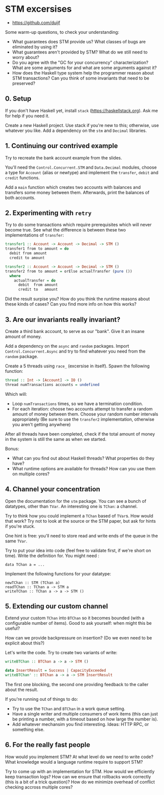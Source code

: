 # STM excersises

- https://github.com/duijf

Some warm-up questions, to check your understanding:

 - What guarantees does STM provide us? What classes of bugs are eliminated by
   using it?
 - What guarantees aren't provided by STM? What do we still need to worry
   about?
 - Do you agree with the "GC for your concurrency" characterization? What are
   some arguments for and what are some arguments against it?
 - How does the Haskell type system help the programmer reason about STM
   transactions? Can you think of some invariants that need to be preserved?

## 0. Setup

If you don't have Haskell yet, install `stack` (https://haskellstack.org). Ask
me for help if you need it.

Create a new Haskell project. Use stack if you're new to this; otherwise, use
whatever you like. Add a dependency on the `stm` and `Decimal` libraries.

## 1. Continuing our contrived example

Try to recreate the bank account example from the slides.

You'll need the `Control.Concurrent.STM` and `Data.Decimal` modules, choose
a type for `Account` (alias or newtype) and implement the `transfer`, `debit`
and `credit` functions.

Add a `main` function which creates two accounts with balances and transfers
some money between them. Afterwards, print the balances of both accounts.

## 2. Experimenting with `retry`

Try to do some transactions which require prerequisites which will never become
true. See what the difference is between these two implementations of
`transfer`:

```haskell
transfer1 :: Account -> Account -> Decimal -> STM ()
transfer1 from to amount = do
  debit from amount
  credit to amount

transfer2 :: Account -> Account -> Decimal -> STM ()
transfer2 from to amount = orElse actualTransfer (pure ())
  where
    actualTransfer = do
      debit  from amount
      credit to   amount
```

Did the result surpise you? How do you think the runtime reasons about
these kinds of cases? Can you find more info on how this works?

## 3. Are our invariants really invariant?

Create a third bank account, to serve as our "bank". Give it an insane amount
of money.

Add a dependency on the `async` and `random` packages. Import
`Control.Concurrent.Async` and try to find whatever you need from the `random`
package.

Create a 5 threads using `race_` (excersise in itself). Spawn the following
function:

```haskell
thread :: Int -> [Account] -> IO ()
thread numTransactions accounts = undefined
```

Which will:

 - Loop `numTransactions` times, so we have a termination condition.
 - For each iteration: choose two accounts attempt to transfer a random amount
   of money between them. Choose your random number intervals appropriately
   (Be sure to use the `transfer2` implementation, otherwise you aren't getting
   anywhere)

After all threads have been completed, check if the total amount of money in
the system is still the same as when we started.

Bonus:

 - What can you find out about Haskell threads? What properties do they have?
 - What runtime options are available for threads? How can you use them on
   multiple cores?

## 4. Channel your concentration

Open the documentation for the `stm` package. You can see a bunch of datatypes,
other than `TVar`. An interesting one is `TChan`: a channel.

Try to think how you could implement a `TChan` based of `TVar`s. How would that
work? Try not to look at the source or the STM paper, but ask for hints if
you're stuck.

One hint is free: you'll need to store read and write ends of the queue in the
same `TVar`.

Try to put your idea into code (feel free to validate first, if we're short on
time). Write the definition for. You might need :

```
data TChan a = ...
```

Implement the following functions for your datatype:

```
newTChan :: STM (TChan a)
readTChan :: TChan a -> STM a
writeTChan :: TChan a -> a -> STM ()
```

## 5. Extending our custom channel

Extend your custom `TChan` into `BTChan` so it becomes bounded (with a
configurable number of items). Good to ask yourself: when might this be useful?

How can we provide backpressure on insertion? (Do we even need to be explicit
about this?)

Let's write the code. Try to create two variants of write:

```haskell
writeBTChan :: BTChan a -> a -> STM ()

data InsertResult = Success | CapacityExceeded
writeBTChan' :: BTChan a -> a -> STM InsertResult
```

The first one blocking, the second one providing feedback to the caller about
the result.

If you're running out of things to do:

 - Try to use the `TChan` and `BTChan` in a work queue setting.
 - Have a single writer and multiple consumers of work items (this can just be
   printing a number, with a timeout based on how large the number is).
 - Add whatever mechansim you find interesting. Ideas: HTTP RPC, or something
   else.

## 6. For the really fast people

How would you implement STM? At what level do we need to write code? What
knowledge would a language runtime require to support STM?

Try to come up with an implementation for STM. How would we efficiently keep
transaction logs? How can we ensure that rollbacks work correctly (this is a
bit of a trick question)? How do we minimize overhead of conflict checking
accross multiple cores?
